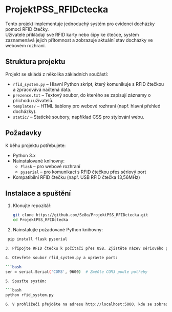 # ProjektPSS_RFIDctecka

Tento projekt implementuje jednoduchý systém pro evidenci docházky pomocí RFID čtečky.  
Uživatelé přikládají své RFID karty nebo čipy ke čtečce, systém zaznamenává jejich přítomnost a zobrazuje aktuální stav docházky ve webovém rozhraní.

## Struktura projektu

Projekt se skládá z několika základních součástí:

- `rfid_system.py` – Hlavní Python skript, který komunikuje s RFID čtečkou a zpracovává načtená data.
- `prezence.txt` – Textový soubor, do kterého se zapisují záznamy o příchodu uživatelů.
- `templates/` – HTML šablony pro webové rozhraní (např. hlavní přehled docházky).
- `static/` – Statické soubory, například CSS pro stylování webu.

## Požadavky

K běhu projektu potřebujete:

- Python 3.x
- Nainstalované knihovny:
  - `Flask` – pro webové rozhraní
  - `pyserial` – pro komunikaci s RFID čtečkou přes sériový port
- Kompatibilní RFID čtečku (např. USB RFID čtečka 13,56MHz)

##  Instalace a spuštění

1. Klonujte repozitář:

   ```bash
   git clone https://github.com/Se8o/ProjektPSS_RFIDctecka.git
   cd ProjektPSS_RFIDctecka

2. Nainstalujte požadované Python knihovny:

  ```bash
   pip install flask pyserial

3. Připojte RFID čtečku k počítači přes USB. Zjistěte název sériového portu (např. COM3 pro Windows nebo /dev/ttyUSB0 pro Linux).

4. Otevřete soubor rfid_system.py a upravte port:

  ```bash
  ser = serial.Serial('COM3', 9600)  # Změňte COM3 podle potřeby

5. Spusťte systém:

  ```bash
  python rfid_system.py

6. V prohlížeči přejděte na adresu http://localhost:5000, kde se zobrazí aktuální seznam přítomných uživatelů.


